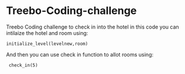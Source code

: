 # Treebo-Coding-challenge

Treebo Coding challenge to check in into the hotel in this code you can intilaize the hotel and room using:

    initialize_level(levelnew,room)
      
And then you can use check in function to allot rooms using:

     check_in(5)
     
   
   



